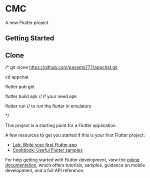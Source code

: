 # CMC

A new Flutter project .

## Getting Started

## Clone 
/*
   git clone https://github.com/pavants777/appchat.git

   cd appchat

   flutter pub get

   flutter build apk   // if your need apk
 
   flutter run   // to run the flutter in emulators

*/

This project is a starting point for a Flutter application.

A few resources to get you started if this is your first Flutter project:

- [Lab: Write your first Flutter app](https://docs.flutter.dev/get-started/codelab)
- [Cookbook: Useful Flutter samples](https://docs.flutter.dev/cookbook)

For help getting started with Flutter development, view the
[online documentation](https://docs.flutter.dev/), which offers tutorials,
samples, guidance on mobile development, and a full API reference.
